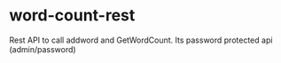 # word-count-rest

Rest API to call addword and GetWordCount.
Its password protected api (admin/password)
